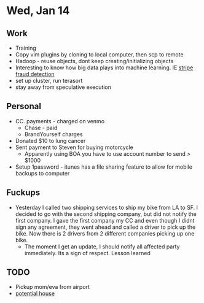 # Wed, Jan 14

## Work 
* Training
* Copy vim plugins by cloning to local computer, then scp to remote
* Hadoop - reuse objects, dont keep creating/initializing objects
* Interesting to know how big data plays into machine learning. IE [stripe fraud detection](https://stripe.com/blog/fraud-reporting)
* set up cluster, run terasort
* stay away from speculative execution

## Personal
* CC. payments - charged on venmo
  * Chase - paid
  * BrandYourself charges
* Donated $10 to lung cancer
* Sent payment to Steven for buying motorcycle
  * Apparently using BOA you have to use account number to send > $1000
* Setup 1password - itunes has a file sharing feature to allow for mobile backups to computer

## Fuckups
* Yesterday I called two shipping services to ship my bike from LA to SF. I decided to go with the second shipping company, but did not notify the first company. I gave the first company my CC and even though I didnt sign any agreement, they went ahead and called a driver to pick up the bike. Now there is 2 drivers from 2 different companies picking up one bike.
  * The moment I get an update, I should notify all affected party immediately. Its a sign of respect. Lesson learned

## TODO
* Pickup mom/eva from airport
* [potential house](https://www.redfin.com/CA/Berkeley/1310-Haskell-St-94702/home/1958499?utm_campaign=instant_listings_update&utm_source=myredfin&utm_medium=email&utm_content=address)

